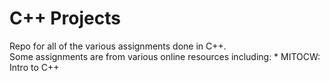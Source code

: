 # C++ Projects
Repo for all of the various assignments done in C++.  
Some assignments are from various online resources including: 
	* MITOCW: Intro to C++  